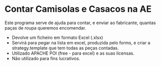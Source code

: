 # Contar Camisolas e Casacos na AE

Este programa serve de ajuda para contar, e enviar ao fabricante, quantas paças de roupa queremos encomendar.
 * Devolve um ficheiro em formato Excel (.xlsx)
 * Servirá para pegar na lista em excel, produzida pelo forms, e criar a strategy.template que tem todas as peças contadas.
 * Utilizado APACHE POI (free - para excel) e as suas licensas.
 * Não utilizado para fins lucrativos.
